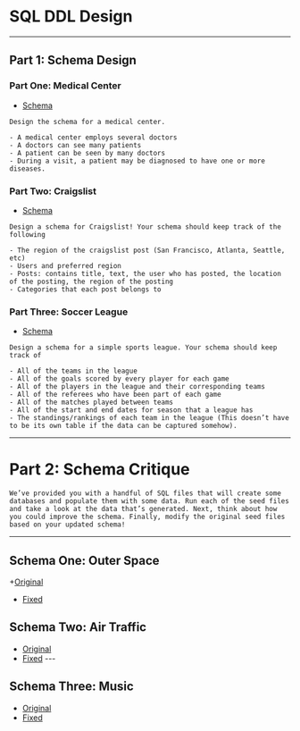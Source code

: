 # SQL DDL Design
---
## Part 1: **Schema Design**

### **Part One: Medical Center**
+ [Schema](medical_center.sql)
```
Design the schema for a medical center.

- A medical center employs several doctors
- A doctors can see many patients
- A patient can be seen by many doctors
- During a visit, a patient may be diagnosed to have one or more diseases.
```
### **Part Two: Craigslist**
+ [Schema](craiglist.sql)
```
Design a schema for Craigslist! Your schema should keep track of the following

- The region of the craigslist post (San Francisco, Atlanta, Seattle, etc)
- Users and preferred region
- Posts: contains title, text, the user who has posted, the location of the posting, the region of the posting
- Categories that each post belongs to
```
### **Part Three: Soccer League**
+ [Schema](soccer_league.sql)
```
Design a schema for a simple sports league. Your schema should keep track of

- All of the teams in the league
- All of the goals scored by every player for each game
- All of the players in the league and their corresponding teams
- All of the referees who have been part of each game
- All of the matches played between teams
- All of the start and end dates for season that a league has
- The standings/rankings of each team in the league (This doesn’t have to be its own table if the data can be captured somehow).
```
---
# Part 2: **Schema Critique**
```
We’ve provided you with a handful of SQL files that will create some databases and populate them with some data. Run each of the seed files and take a look at the data that’s generated. Next, think about how you could improve the schema. Finally, modify the original seed files based on your updated schema!
```
---
## Schema One: Outer Space
+[Original](outer_space.sql)
+ [Fixed](outer_space_fixed.sql)
​
## Schema Two: Air Traffic
+ [Original](air_traffic.sql)
+ [Fixed](air_traffic_fixed.sql)
​---
## Schema Three: Music
+ [Original](music.sql)
+ [Fixed](music_fixed.sql)
